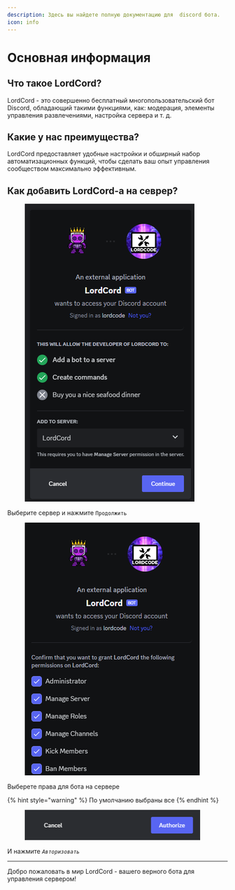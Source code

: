 ```yaml
---
description: Здесь вы найдете полную документацию для  discord бота.
icon: info
---
```


# Основная информация

## Что такое LordCord?

LordCord - это совершенно бесплатный многопользовательский бот Discord, обладающий такими функциями, как: модерация, элементы управления развлечениями, настройка сервера и т. д.

## Какие у нас преимущества?

LordCord предоставляет удобные настройки и обширный набор автоматизационных функций, чтобы сделать ваш опыт управления сообществом максимально эффективным.

## Как добавить LordCord-а на севрер?

<figure><img src=".gitbook/assets/1-info-1.png" alt=""><figcaption></figcaption></figure>

Выберите сервер и нажмите `Продолжить`

<figure><img src=".gitbook/assets/1-info-2.png" alt=""><figcaption></figcaption></figure>

Выберете права для бота на сервере

{% hint style="warning" %}
По умолчанию выбраны все
{% endhint %}

<figure><img src=".gitbook/assets/1-info-3.png" alt=""><figcaption></figcaption></figure>

И нажмите _`Авторизовать`_

***

Добро пожаловать в мир LordCord - вашего верного бота для управления сервером!
